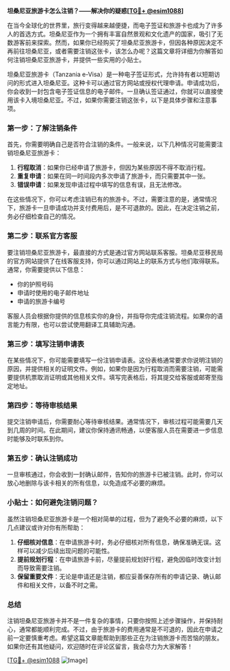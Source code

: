 **坦桑尼亚旅游卡怎么注销？——解决你的疑惑[[TG💪+ @esim1088](https://t.me/s/esim1088)]**

在当今全球化的世界里，旅行变得越来越便捷，而电子签证和旅游卡也成为了许多人的首选方式。坦桑尼亚作为一个拥有丰富自然景观和文化遗产的国家，吸引了无数游客前来探索。然而，如果你已经购买了坦桑尼亚旅游卡，但因各种原因决定不再前往坦桑尼亚，或者需要注销这张卡，该怎么办呢？这篇文章将详细为你解答如何注销坦桑尼亚旅游卡，并提供一些实用的小贴士。

坦桑尼亚旅游卡（Tanzania e-Visa）是一种电子签证形式，允许持有者以短期访问的形式进入坦桑尼亚。这种卡可以通过官方网站或授权代理申请。申请成功后，你会收到一封包含电子签证信息的电子邮件。一旦确认签证通过，你就可以直接使用该卡入境坦桑尼亚。不过，如果你需要注销这张卡，以下是具体步骤和注意事项。

### 第一步：了解注销条件

首先，你需要明确自己是否符合注销的条件。一般来说，以下几种情况可能需要注销坦桑尼亚旅游卡：

1. **行程取消**：如果你已经申请了旅游卡，但因为某些原因不得不取消行程。
2. **重复申请**：如果在同一时间段内多次申请了旅游卡，而只需要其中一张。
3. **错误申请**：如果发现申请过程中填写的信息有误，且无法修改。

在这些情况下，你可以考虑注销已有的旅游卡。不过，需要注意的是，通常情况下，旅游卡一旦申请成功并支付费用后，是不可退款的。因此，在决定注销之前，务必仔细检查自己的情况。

### 第二步：联系官方客服

要注销坦桑尼亚旅游卡，最直接的方式是通过官方网站联系客服。坦桑尼亚移民局的官方网站提供了在线客服支持，你可以通过网站上的联系方式与他们取得联系。通常，你需要提供以下信息：

- 你的护照号码
- 申请时使用的电子邮件地址
- 申请的旅游卡编号

客服人员会根据你提供的信息核实你的身份，并指导你完成注销流程。如果你的语言能力有限，也可以尝试使用翻译工具辅助沟通。

### 第三步：填写注销申请表

在某些情况下，你可能需要填写一份注销申请表。这份表格通常要求你说明注销的原因，并提供相关的证明文件。例如，如果你是因为行程取消而需要注销，可能需要提供机票取消证明或其他相关文件。填写完表格后，将其提交给客服或邮寄至指定地址。

### 第四步：等待审核结果

提交注销申请后，你需要耐心等待审核结果。通常情况下，审核过程可能需要几天到几周的时间。在此期间，建议你保持通讯畅通，以便客服人员在需要进一步信息时能够及时联系到你。

### 第五步：确认注销成功

一旦审核通过，你会收到一封确认邮件，告知你的旅游卡已被注销。此时，你可以放心地删除与该卡相关的所有信息，以免造成不必要的麻烦。

### 小贴士：如何避免注销问题？

虽然注销坦桑尼亚旅游卡是一个相对简单的过程，但为了避免不必要的麻烦，以下几点建议或许对你有所帮助：

1. **仔细核对信息**：在申请旅游卡时，务必仔细核对所有信息，确保准确无误。这样可以减少后续出现问题的可能性。
2. **提前规划行程**：在申请旅游卡前，尽量提前规划好行程，避免因临时改变计划而导致需要注销。
3. **保留重要文件**：无论是申请还是注销，都应妥善保存所有的申请记录、确认邮件和相关文件，以备不时之需。

### 总结

注销坦桑尼亚旅游卡并不是一件复杂的事情，只要你按照上述步骤操作，并保持耐心，通常都能顺利完成。不过，由于旅游卡的费用通常是不可退的，因此在申请之前一定要慎重考虑。希望这篇文章能帮助到那些正在为注销旅游卡而苦恼的朋友。如果你还有其他疑问，欢迎随时在评论区留言，我会尽力为大家解答！

[[TG💪+ @esim1088](https://t.me/s/esim1088) ![Image](https://i.postimg.cc/4NQfJmqS/Snipaste-2025-05-13-00-14-12.png)]